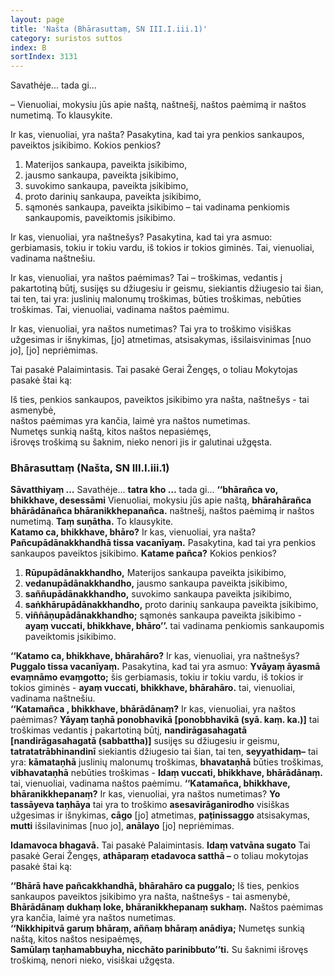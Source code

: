 ```yaml
---
layout: page
title: 'Našta (Bhārasuttaṃ, SN III.I.iii.1)'
category: suristos suttos
index: B
sortIndex: 3131
---
```

Savathėje... tada gi... <br />

– Vienuoliai, mokysiu jūs apie naštą, naštnešį, naštos paėmimą ir naštos numetimą. To klausykite.<br />

Ir kas, vienuoliai, yra našta? Pasakytina, kad tai yra penkios sankaupos, paveiktos įsikibimo. Kokios penkios? 
1. Materijos sankaupa, paveikta įsikibimo,<br /> 
2. jausmo sankaupa, paveikta įsikibimo,<br /> 
3. suvokimo sankaupa, paveikta įsikibimo, <br />
4. proto darinių sankaupa, paveikta įsikibimo, <br />
5. sąmonės sankaupa, paveikta įsikibimo – tai vadinama penkiomis sankaupomis, paveiktomis įsikibimo.<br />

Ir kas, vienuoliai, yra naštnešys? Pasakytina, kad tai yra asmuo: gerbiamasis, tokiu ir tokiu vardu, iš tokios ir tokios giminės. Tai, vienuoliai, vadinama naštnešiu.<br />

Ir kas, vienuoliai, yra naštos paėmimas? Tai – troškimas, vedantis į pakartotiną būtį, susijęs su džiugesiu ir geismu, siekiantis džiugesio tai šian, tai ten, tai yra: juslinių malonumų troškimas, būties troškimas, nebūties troškimas. Tai, vienuoliai, vadinama naštos paėmimu.<br />

Ir kas, vienuoliai, yra naštos numetimas? Tai yra to troškimo visiškas užgesimas ir išnykimas, [jo] atmetimas, atsisakymas, išsilaisvinimas [nuo jo], [jo] nepriėmimas.<br />

Tai pasakė Palaimintasis. Tai pasakė Gerai Žengęs, o toliau Mokytojas pasakė štai ką:<br />

Iš ties, penkios sankaupos, paveiktos įsikibimo yra našta, naštnešys - tai asmenybė,<br />
naštos paėmimas yra kančia, laimė yra naštos numetimas.<br />
Numetęs sunkią naštą, kitos naštos nepasiėmęs,<br />
išrovęs troškimą su šaknim, nieko nenori jis ir galutinai užgęsta.

### Bhārasuttaṃ (Našta, SN III.I.iii.1)

**Sāvatthiyaṃ …** Savathėje... **tatra kho …** tada gi... **‘‘bhārañca vo, bhikkhave, desessāmi** Vienuoliai, mokysiu jūs apie naštą, **bhārahārañca bhārādānañca bhāranikkhepanañca.** naštnešį, naštos paėmimą ir naštos numetimą. **Taṃ suṇātha.** To klausykite.<br /> 
**Katamo ca, bhikkhave, bhāro?** Ir kas, vienuoliai, yra našta? **Pañcupādānakkhandhā tissa vacanīyaṃ.** Pasakytina, kad tai yra penkios sankaupos paveiktos įsikibimo. **Katame pañca?** Kokios penkios? 
1. **Rūpupādānakkhandho,** Materijos sankaupa paveikta įsikibimo, 
2. **vedanupādānakkhandho,** jausmo sankaupa paveikta įsikibimo,
3. **saññupādānakkhandho,** suvokimo sankaupa paveikta įsikibimo,
4. **saṅkhārupādānakkhandho,** proto darinių sankaupa paveikta įsikibimo,
5. **viññāṇupādānakkhandho;** sąmonės sankaupa paveikta įsikibimo - **ayaṃ vuccati, bhikkhave, bhāro’’.** tai vadinama penkiomis sankaupomis paveiktomis įsikibimo.<br />

**‘‘Katamo ca, bhikkhave, bhārahāro?** Ir kas, vienuoliai, yra naštnešys? **Puggalo tissa vacanīyaṃ.** Pasakytina, kad tai yra asmuo: **Yvāyaṃ āyasmā evaṃnāmo evaṃgotto;** šis gerbiamasis, tokiu ir tokiu vardu, iš tokios ir tokios giminės - **ayaṃ vuccati, bhikkhave, bhārahāro.** tai, vienuoliai, vadinama naštnešiu.<br />
**‘‘Katamañca , bhikkhave, bhārādānaṃ?** Ir kas, vienuoliai, yra naštos paėmimas? **Yāyaṃ taṇhā ponobhavikā [ponobbhavikā (syā. kaṃ. ka.)]** tai troškimas vedantis į pakartotiną būtį, **nandirāgasahagatā [nandirāgasahagatā (sabbattha)]** susijęs su džiugesiu ir geismu, **tatratatrābhinandinī** siekiantis džiugesio tai šian, tai ten, **seyyathidaṃ–** tai yra: **kāmataṇhā** juslinių malonumų troškimas, **bhavataṇhā** būties troškimas, **vibhavataṇhā** nebūties troškimas - **Idaṃ vuccati, bhikkhave, bhārādānaṃ.** tai, vienuoliai, vadinama naštos paėmimu.
**‘‘Katamañca, bhikkhave, bhāranikkhepanaṃ?** Ir kas, vienuoliai, yra naštos numetimas? **Yo tassāyeva taṇhāya** tai yra to troškimo **asesavirāganirodho** visiškas užgesimas ir išnykimas, **cāgo** [jo] atmetimas, **paṭinissaggo** atsisakymas, **mutti** išsilavinimas [nuo jo], **anālayo** [jo] nepriėmimas.<br />

**Idamavoca bhagavā.** Tai pasakė Palaimintasis. **Idaṃ vatvāna sugato** Tai pasakė Gerai Žengęs, **athāparaṃ etadavoca satthā –** o toliau mokytojas pasakė štai ką:<br />

**‘‘Bhārā have pañcakkhandhā, bhārahāro ca puggalo;**
Iš ties, penkios sankaupos paveiktos įsikibimo yra našta, naštnešys - tai asmenybė,<br />
**Bhārādānaṃ dukhaṃ loke, bhāranikkhepanaṃ sukhaṃ.**
Naštos paėmimas yra kančia, laimė yra naštos numetimas.<br />
**‘‘Nikkhipitvā garuṃ bhāraṃ, aññaṃ bhāraṃ anādiya;**
Numetęs sunkią naštą, kitos naštos nesipaėmęs,<br />
**Samūlaṃ taṇhamabbuyha, nicchāto parinibbuto’’ti.**
Su šaknimi išrovęs troškimą, nenori nieko, visiškai užgęsta.
